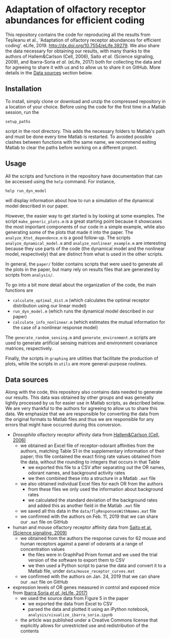 # Adaptation of olfactory receptor abundances for efficient coding
This repository contains the code for reproducing all the results from Teşileanu et al., 'Adaptation of olfactory receptor abundances for efficient coding'. eLife, 2019. http://dx.doi.org/10.7554/eLife.39279. We also share the data necessary for obtaining our results, with many thanks to the authors of Hallem&Carlson (Cell, 2006), Saito *et al.* (Science signaling, 2009), and Ibarra-Soria *et al.* (eLife, 2017) both for collecting the data and for agreeing to share it with us and to allow us to share it on GitHub. More details in the [Data sources](#data-sources) section below.

## Installation

To install, simply clone or download and unzip the compressed repository in a location of your choice. Before using the code for the first time in a Matlab session, run the

```
setup_paths
```

script in the root directory. This adds the necessary folders to Matlab's path and must be done every time Matlab is restarted. To avoided possible clashes between functions with the same name, we recommend exiting Matlab to clear the paths before working on a different project.

## Usage

All the scripts and functions in the repository have documentation that can be accessed using the `help` command. For instance,

```
help run_dyn_model
```

will display information about how to run a simulation of the dynamical model described in our paper.

However, the easier way to get started is by looking at some examples. The script `make_generic_plots.m` is a great starting point because it showcases the most important components of our code in a simple example, while also generating some of the plots that made it into the paper. The `analyze_Ktot_dependence.m` is a good follow-up. The scripts `analyze_dynamical_model.m` and `analyze_nonlinear_example.m` are interesting because they use parts of the code (the dynamical model and the nonlinear model, respectively) that are distinct from what is used in the other scripts.

In general, the `paper/` folder contains scripts that were used to generate all the plots in the paper, but many rely on results files that are generated by scripts from `analysis/`.

To go into a bit more detail about the organization of the code, the main functions are

* `calculate_optimal_dist.m` (which calculates the optimal receptor distribution using our linear model)
* `run_dyn_model.m` (which runs the dynamical model described in our paper)
* `calculate_info_nonlinear.m` (which estimates the mutual information for the case of a nonlinear response model)

The `generate_random_sensing.m` and `generate_environment.m` scripts are used to generate artificial sensing matrices and environment covariance matrices, respectively.

Finally, the scripts in `graphing` are utilities that facilitate the production of plots, while the scripts in `utils` are more general-purpose routines.

## Data sources

Along with the code, this repository also contains data needed to generate our results. This data was obtained by other groups and was generally lightly processed by us for easier use in Matlab scripts, as described below. We are very thankful to the authors for agreeing to allow us to share this data. We emphasize that we are responsible for converting the data from the original formats to Matlab files and thus we are responsible for any errors that might have occurred during this conversion.

* *Drosophila* olfactory receptor affinity data from [Hallem&Carlson (Cell, 2006)](https://www.sciencedirect.com/science/article/pii/S0092867406003631)
    * we obtained an Excel file of receptor-odorant affinities from the authors, matching Table S1 in the supplementary information of their paper; this file contained the exact firing rate values obtained from the data, without the rounding to integers that occurs in that Table
        * we exported this file to a CSV after separating out the OR names, odorant names, and background activity rates
        * we then combined these into a structure in a Matlab `.mat` file
    * we also obtained individual Excel files for each OR from the authors
        * from these files we only used the information about background rates
        * we calculated the standard deviation of the background rates and added this as another field in the Matlab `.mat` file
    * we saved all this data in the `data/flyResponsesWithNames.mat` file
    * we confirmed with the authors on Feb. 11, 2019 that we can share our `.mat` file on GitHub
* human and mouse olfactory receptor affinity data from [Saito et al. (Science signaling, 2009)](http://stke.sciencemag.org/content/2/60/ra9.abstract)
    * we obtained from the authors the response curves for 62 mouse and human receptors against a panel of odorants at a range of concentration values
        * the files were in GraphPad Prism format and we used the trial version of the software to export them to CSV
        * we then used a Python script to parse the data and convert it to a Matlab file, under `data/mouse_receptor_curves.mat`
    * we confirmed with the authors on Jan. 24, 2019 that we can share our `.mat` file on GitHub
* expression levels of OR genes measured in control and exposed mice from [Ibarra Soria *et al.* (eLife, 2017)](https://elifesciences.org/articles/21476)
    * we used the source data from Figure 5 in the paper
        * we exported the data from Excel to CSV
        * parsed the data and plotted it using an iPython notebook, `analysis/visualize_ibarra_soria.ipynb`   
    * the article was published under a Creative Commons license that explicitly allows for unrestricted use and redistribution of the contents
